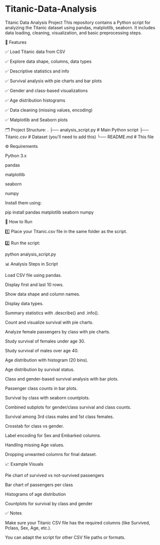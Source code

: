 # Titanic-Data-Analysis
Titanic Data Analysis Project
This repository contains a Python script for analyzing the Titanic dataset using pandas, matplotlib, seaborn. It includes data loading, cleaning, visualization, and basic preprocessing steps.


📌 Features

✅ Load Titanic data from CSV

✅ Explore data shape, columns, data types

✅ Descriptive statistics and info

✅ Survival analysis with pie charts and bar plots

✅ Gender and class-based visualizations

✅ Age distribution histograms

✅ Data cleaning (missing values, encoding)

✅ Matplotlib and Seaborn plots


🗂️ Project Structure:
.
├── analysis_script.py      # Main Python script
├── Titanic.csv             # Dataset (you'll need to add this)
└── README.md               # This file


⚙️ Requirements

Python 3.x

pandas

matplotlib

seaborn

numpy

Install them using:

pip install pandas matplotlib seaborn numpy


🚀 How to Run

1️⃣ Place your Titanic.csv file in the same folder as the script.

2️⃣ Run the script:

python analysis_script.py


📊 Analysis Steps in Script

Load CSV file using pandas.

Display first and last 10 rows.

Show data shape and column names.

Display data types.

Summary statistics with .describe() and .info().

Count and visualize survival with pie charts.

Analyze female passengers by class with pie charts.

Study survival of females under age 30.

Study survival of males over age 40.

Age distribution with histogram (20 bins).

Age distribution by survival status.

Class and gender-based survival analysis with bar plots.

Passenger class counts in bar plots.

Survival by class with seaborn countplots.

Combined subplots for gender/class survival and class counts.

Survival among 3rd class males and 1st class females.

Crosstab for class vs gender.

Label encoding for Sex and Embarked columns.

Handling missing Age values.

Dropping unwanted columns for final dataset.


📈 Example Visuals

Pie chart of survived vs not-survived passengers

Bar chart of passengers per class

Histograms of age distribution

Countplots for survival by class and gender


✅ Notes

Make sure your Titanic CSV file has the required columns (like Survived, Pclass, Sex, Age, etc.).

You can adapt the script for other CSV file paths or formats.
